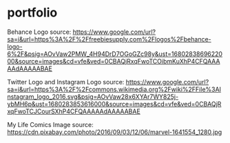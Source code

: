 # portfolio

Behance Logo source: https://www.google.com/url?sa=i&url=https%3A%2F%2Ffreebiesupply.com%2Flogos%2Fbehance-logo-6%2F&psig=AOvVaw2PMW_4H94DrD7OGoGZc98y&ust=1680283869622000&source=images&cd=vfe&ved=0CBAQjRxqFwoTCOibmKuXhP4CFQAAAAAdAAAAABAE

Twitter Logo and Instagram Logo source: https://www.google.com/url?sa=i&url=https%3A%2F%2Fcommons.wikimedia.org%2Fwiki%2FFile%3AInstagram_logo_2016.svg&psig=AOvVaw28x6XYAr7WY825j-ybMH6p&ust=1680283853616000&source=images&cd=vfe&ved=0CBAQjRxqFwoTCJCourSXhP4CFQAAAAAdAAAAABAE

My Life Comics Image source: https://cdn.pixabay.com/photo/2016/09/03/12/06/marvel-1641554_1280.jpg